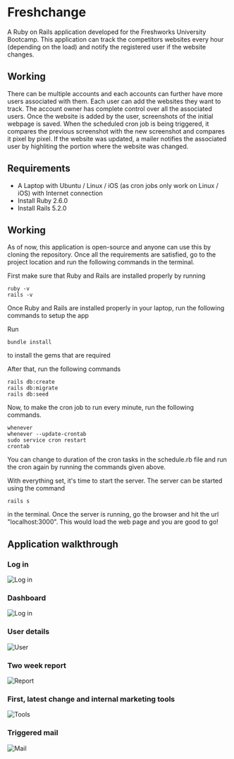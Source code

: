 # Freshchange

A Ruby on Rails application developed for the Freshworks University Bootcamp. This application can track the competitors websites every hour (depending on the load) and notify the registered user if the website changes.

## Working

There can be multiple accounts and each accounts can further have more users associated with them. Each user can add the websites they want to track. The account owner has complete control over all the associated users. Once the website is added by the user, screenshots of the initial webpage is saved. When the scheduled cron job is being triggered, it compares the previous screenshot with the new screenshot and compares it pixel by pixel. If the website was updated, a mailer notifies the associated user by highliting the portion where the website was changed.

## Requirements

* A Laptop with Ubuntu / Linux / iOS (as cron jobs only work on Linux / iOS) with Internet connection
* Install Ruby 2.6.0
* Install Rails 5.2.0

## Working


As of now, this application is open-source and anyone can use this by cloning the repository.
Once all the requirements are satisfied, go to the project location and run the following commands in the terminal.

First make sure that Ruby and Rails are installed properly by running

```
ruby -v
rails -v
```

Once Ruby and Rails are installed properly in your laptop, run the following commands to setup the app

Run
```
bundle install
```
to install the gems that are required

After that, run the following commands

```
rails db:create
rails db:migrate
rails db:seed
```

Now, to make the cron job to run every minute, run the following commands.

```
whenever
whenever --update-crontab
sudo service cron restart
crontab
```
You can change to duration of the cron tasks in the schedule.rb file and run the cron again by running the commands given above.

With everything set, it's time to start the server. The server can be started using the command

```
rails s
``` 

in the terminal. Once the server is running, go the browser and hit the url "localhost:3000". This would load the web page and you are good to go!


## Application walkthrough


### Log in
![Log in](https://github.com/raghav-chakravarthi/freshchange/blob/master/public/1.png "Log in")



### Dashboard
![Log in](https://github.com/raghav-chakravarthi/freshchange/blob/master/public/2.png "Dashboard")



### User details
![User](https://github.com/raghav-chakravarthi/freshchange/blob/master/public/3.png "User details")



### Two week report
![Report](https://github.com/raghav-chakravarthi/freshchange/blob/master/public/4.png "Two week report")



### First, latest change and internal marketing tools
![Tools](https://github.com/raghav-chakravarthi/freshchange/blob/master/public/5.png "Tools")



### Triggered mail
![Mail](https://github.com/raghav-chakravarthi/freshchange/blob/master/public/6.png "Mail")

